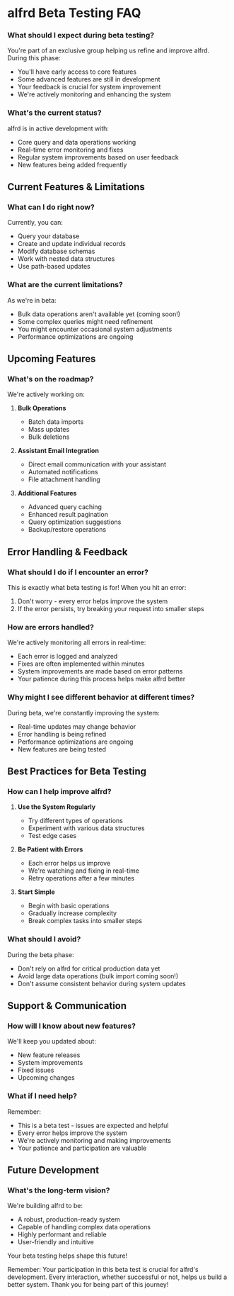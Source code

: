 # alfrd Beta Testing FAQ

### What should I expect during beta testing?
You're part of an exclusive group helping us refine and improve alfrd. During this phase:
- You'll have early access to core features
- Some advanced features are still in development
- Your feedback is crucial for system improvement
- We're actively monitoring and enhancing the system

### What's the current status?
alfrd is in active development with:
- Core query and data operations working
- Real-time error monitoring and fixes
- Regular system improvements based on user feedback
- New features being added frequently

## Current Features & Limitations

### What can I do right now?
Currently, you can:
- Query your database
- Create and update individual records
- Modify database schemas
- Work with nested data structures
- Use path-based updates

### What are the current limitations?
As we're in beta:
- Bulk data operations aren't available yet (coming soon!)
- Some complex queries might need refinement
- You might encounter occasional system adjustments
- Performance optimizations are ongoing

## Upcoming Features

### What's on the roadmap?
We're actively working on:
1. **Bulk Operations**
   - Batch data imports
   - Mass updates
   - Bulk deletions

2. **Assistant Email Integration**
   - Direct email communication with your assistant
   - Automated notifications
   - File attachment handling

3. **Additional Features**
   - Advanced query caching
   - Enhanced result pagination
   - Query optimization suggestions
   - Backup/restore operations

## Error Handling & Feedback

### What should I do if I encounter an error?
This is exactly what beta testing is for! When you hit an error:
1. Don't worry - every error helps improve the system
2. If the error persists, try breaking your request into smaller steps

### How are errors handled?
We're actively monitoring all errors in real-time:
- Each error is logged and analyzed
- Fixes are often implemented within minutes
- System improvements are made based on error patterns
- Your patience during this process helps make alfrd better

### Why might I see different behavior at different times?
During beta, we're constantly improving the system:
- Real-time updates may change behavior
- Error handling is being refined
- Performance optimizations are ongoing
- New features are being tested

## Best Practices for Beta Testing

### How can I help improve alfrd?
1. **Use the System Regularly**
   - Try different types of operations
   - Experiment with various data structures
   - Test edge cases

2. **Be Patient with Errors**
   - Each error helps us improve
   - We're watching and fixing in real-time
   - Retry operations after a few minutes

3. **Start Simple**
   - Begin with basic operations
   - Gradually increase complexity
   - Break complex tasks into smaller steps

### What should I avoid?
During the beta phase:
- Don't rely on alfrd for critical production data yet
- Avoid large data operations (bulk import coming soon!)
- Don't assume consistent behavior during system updates

## Support & Communication

### How will I know about new features?
We'll keep you updated about:
- New feature releases
- System improvements
- Fixed issues
- Upcoming changes

### What if I need help?
Remember:
- This is a beta test - issues are expected and helpful
- Every error helps improve the system
- We're actively monitoring and making improvements
- Your patience and participation are valuable

## Future Development

### What's the long-term vision?
We're building alfrd to be:
- A robust, production-ready system
- Capable of handling complex data operations
- Highly performant and reliable
- User-friendly and intuitive

Your beta testing helps shape this future!

Remember: Your participation in this beta test is crucial for alfrd's development. Every interaction, whether successful or not, helps us build a better system. Thank you for being part of this journey!
